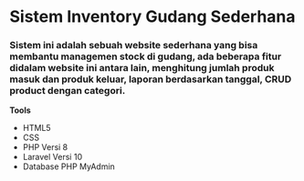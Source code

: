 # Sistem Inventory Gudang Sederhana

### Sistem ini adalah sebuah website sederhana yang bisa membantu managemen stock di gudang, ada beberapa fitur didalam website ini antara lain, menghitung jumlah produk masuk dan produk keluar, laporan berdasarkan tanggal, CRUD product dengan categori.

**Tools**
* HTML5
* CSS 
* PHP Versi 8
* Laravel Versi 10
* Database PHP MyAdmin



